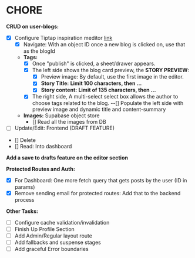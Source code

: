 # CHORE

**CRUD on user-blogs:**

- [x] Configure Tiptap inspiration meditor [link](https://meditor.pages.dev/)
  - [x] Navigate: With an object ID once a new blog is clicked on, use that as the blogId
  - **Tags:**
    - [x] Once "publish" is clicked, a sheet/drawer appears.
    - [X] The left side shows the blog card preview, the **STORY PREVIEW**:
      - [X] Preview image: By default, use the first image in the editor.
      - [X] **Story Title:** **<bold>Limit 100 characters, then ...</bold>**
      - [X] **Story content:** **<bold>Limit of 135 characters, then ...</bold>**
    - [X] The right side, A multi-select select box allows the author to choose tags related to the blog.
    --[] Populate the left side with preview image and dynamic title and content-summary
  - **Images:** Supabase object store
    - [] Read all the images from DB
- [ ] Update/Edit: Frontend (DRAFT FEATURE)
- [] Delete
- [] Read: Into dashboard

**Add a save to drafts feature on the editor section**

**Protected Routes and Auth:**

- [x] For Dashboard: One more fetch query that gets posts by the user (ID in params)
- [x] Remove sending email for protected routes: Add that to the backend process

**Other Tasks:**

- [ ] Configure cache validation/invalidation
- [ ] Finish Up Profile Section
- [ ] Add Admin/Regular layout route
- [ ] Add fallbacks and suspense stages
- [ ] Add graceful Error boundaries
